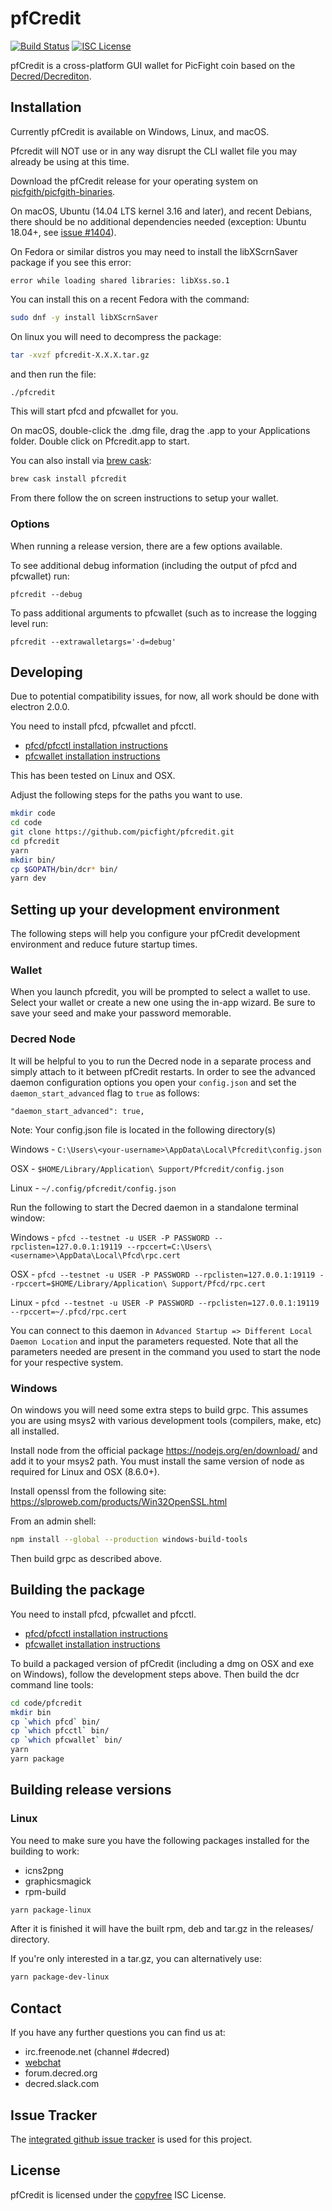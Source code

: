 # pfCredit

[![Build Status](https://travis-ci.org/picfight/pfcredit.png?branch=master)](https://travis-ci.org/picfight/pfcredit)
[![ISC License](http://img.shields.io/badge/license-ISC-blue.svg)](http://copyfree.org)

pfCredit is a cross-platform GUI wallet for PicFight coin based on the [Decred/Decrediton](https://github.com/decred/decrediton).

## Installation

Currently pfCredit is available on Windows, Linux, and macOS.

Pfcredit will NOT use or in any way disrupt the CLI wallet file you may
already be using at this time.

Download the pfCredit release for your operating system on [picfgith/picfgith-binaries](https://github.com/picfgith/picfgith-binaries/releases).

On macOS, Ubuntu (14.04 LTS kernel 3.16 and later), and recent Debians, there should be
no additional dependencies needed (exception: Ubuntu 18.04+, see [issue #1404](https://github.com/picfight/pfcredit/issues/1404)).

On Fedora or similar distros you may need to install the libXScrnSaver
package if you see this error:
```
error while loading shared libraries: libXss.so.1
```

You can install this on a recent Fedora with the command:

```bash
sudo dnf -y install libXScrnSaver
```

On linux you will need to decompress the package:
```bash
tar -xvzf pfcredit-X.X.X.tar.gz
```
and then run the file:
```bash
./pfcredit
```

This will start pfcd and pfcwallet for you.

On macOS, double-click the .dmg file, drag the .app to your
Applications folder.  Double click on Pfcredit.app to start.

You can also install via [brew cask](https://caskroom.github.io):
```bash
brew cask install pfcredit
```

From there follow the on screen instructions to setup your wallet.

### Options

When running a release version, there are a few options available.

To see additional debug information (including the output of pfcd and pfcwallet) run:

```
pfcredit --debug
```

To pass additional arguments to pfcwallet (such as to increase the logging level run:

```
pfcredit --extrawalletargs='-d=debug'
```

## Developing

Due to potential compatibility issues, for now, all work should be
done with electron 2.0.0.

You need to install pfcd, pfcwallet and pfcctl.

- [pfcd/pfcctl installation instructions](https://github.com/picfight/pfcd#updating)
- [pfcwallet installation instructions](https://github.com/picfight/pfcwallet#installation-and-updating)

This has been tested on Linux and OSX.

Adjust the following steps for the paths you want to use.

``` bash
mkdir code
cd code
git clone https://github.com/picfight/pfcredit.git
cd pfcredit
yarn
mkdir bin/
cp $GOPATH/bin/dcr* bin/
yarn dev
```

## Setting up your development environment
The following steps will help you configure your pfCredit development environment and reduce future startup times.

### Wallet
When you launch pfcredit, you will be prompted to select a wallet to use. Select your wallet or create a new one using the in-app wizard. Be sure to save your seed and make your password memorable.

### Decred Node
It will be helpful to you to run the Decred node in a separate process and simply attach to it between pfCredit restarts. In order to see the advanced daemon configuration options you open your ```config.json``` and set the ```daemon_start_advanced``` flag to ```true``` as follows:

```"daemon_start_advanced": true,```

Note: Your config.json file is located in the following directory(s)

Windows - ```C:\Users\<your-username>\AppData\Local\Pfcredit\config.json```

OSX - ```$HOME/Library/Application\ Support/Pfcredit/config.json```

Linux - ```~/.config/pfcredit/config.json```

Run the following to start the Decred daemon in a standalone terminal window:

Windows - ```pfcd --testnet -u USER -P PASSWORD --rpclisten=127.0.0.1:19119 --rpccert=C:\Users\<username>\AppData\Local\Pfcd\rpc.cert```

OSX - ```pfcd --testnet -u USER -P PASSWORD --rpclisten=127.0.0.1:19119 --rpccert=$HOME/Library/Application\ Support/Pfcd/rpc.cert```

Linux - ```pfcd --testnet -u USER -P PASSWORD --rpclisten=127.0.0.1:19119 --rpccert=~/.pfcd/rpc.cert```

You can connect to this daemon in ```Advanced Startup => Different Local Daemon Location``` and input the parameters requested. Note that all the parameters needed are present in the command you used to start the node for your respective system.

### Windows

On windows you will need some extra steps to build grpc.  This assumes
you are using msys2 with various development tools (compilers, make,
etc) all installed.

Install node from the official package https://nodejs.org/en/download/
and add it to your msys2 path.  You must install the same version of node as required for Linux and OSX (8.6.0+).

Install openssl from the following site:
https://slproweb.com/products/Win32OpenSSL.html

From an admin shell:

```bash
npm install --global --production windows-build-tools
```

Then build grpc as described above.

## Building the package

You need to install pfcd, pfcwallet and pfcctl.

- [pfcd/pfcctl installation instructions](https://github.com/picfight/pfcd#updating)
- [pfcwallet installation instructions](https://github.com/picfight/pfcwallet#installation-and-updating)

To build a packaged version of pfCredit (including a dmg on OSX and
exe on Windows), follow the development steps above.  Then build the
dcr command line tools:

```bash
cd code/pfcredit
mkdir bin
cp `which pfcd` bin/
cp `which pfcctl` bin/
cp `which pfcwallet` bin/
yarn
yarn package
```

## Building release versions

### Linux

You need to make sure you have the following packages installed for the building to work:
- icns2png
- graphicsmagick
- rpm-build

```bash
yarn package-linux
```

After it is finished it will have the built rpm, deb and tar.gz in the releases/ directory.

If you're only interested in a tar.gz, you can alternatively use:

```bash
yarn package-dev-linux
```

## Contact

If you have any further questions you can find us at:

- irc.freenode.net (channel #decred)
- [webchat](https://webchat.freenode.net/?channels=decred)
- forum.decred.org
- decred.slack.com

## Issue Tracker

The
[integrated github issue tracker](https://github.com/picfight/pfcredit/issues)
is used for this project.

## License

pfCredit is licensed under the [copyfree](http://copyfree.org) ISC License.
